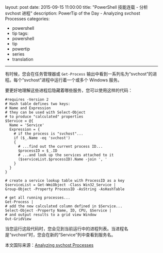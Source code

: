 layout: post
date: 2015-09-15 11:00:00
title: "PowerShell 技能连载 - 分析 svchost 进程"
description: PowerTip of the Day - Analyzing svchost Processes
categories:
- powershell
- tip
tags:
- powershell
- tip
- powertip
- series
- translation
---
有时候，您会在任务管理器或 `Get-Process` 输出中看到一系列名为“svchost”的进程。每个“svchost”进程中运行着一个或多个 Windows 服务。

要更好地理解这些进程后隐藏着哪些服务，您可以使用这样的代码：

    #requires -Version 2
    # Hash table defines two keys: 
    # Name and Expression
    # they can be used with Select-Object
    # to produce "calculated" properties
    $Service = @{
      Name = 'Service'
      Expression = {
        # if the process is "svchost"...
        if ($_.Name -eq 'svchost')
        {
          # ...find out the current process ID...
          $processID = $_.ID
          # ...and look up the services attached to it
          ($serviceList.$processID).Name -join ', '
        }
      }
    }
    
    # create a service lookup table with ProcessID as a key
    $serviceList = Get-WmiObject -Class Win32_Service |
    Group-Object -Property ProcessID -AsString -AsHashTable
      
    # get all running processes...
    Get-Process |
    # add the new calculated column defined in $Service...
    Select-Object -Property Name, ID, CPU, $Service |
    # and output results to a grid view Window
    Out-GridView

当您运行这段代码时，您会见到当前运行中的进程列表。当进程名是“svchost”时，您会在新的“Service”列中查看到服务名。

<!--more-->
本文国际来源：[Analyzing svchost Processes](http://community.idera.com/powershell/powertips/b/tips/posts/analyzing-svchost-processes)
